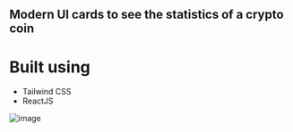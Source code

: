 ## Modern UI cards to see the statistics of a crypto coin

# Built using 
  - Tailwind CSS
  - ReactJS

![image](https://user-images.githubusercontent.com/57500840/185473445-6a35a0a6-ffb0-4938-b111-af478e23315a.png)
